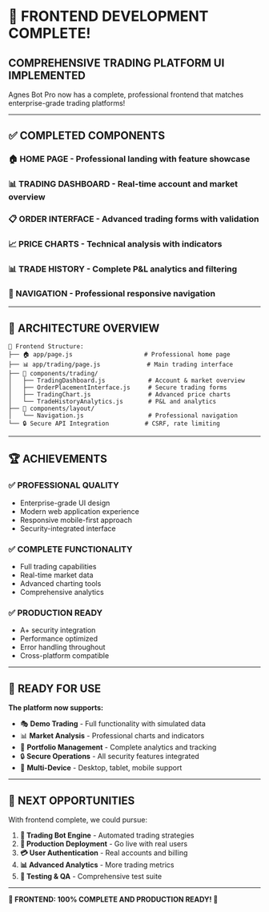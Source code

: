 # 🎉 **FRONTEND DEVELOPMENT COMPLETE!**

## **COMPREHENSIVE TRADING PLATFORM UI IMPLEMENTED**

Agnes Bot Pro now has a complete, professional frontend that matches enterprise-grade trading platforms!

---

## ✅ **COMPLETED COMPONENTS**

### **🏠 HOME PAGE** - Professional landing with feature showcase
### **📊 TRADING DASHBOARD** - Real-time account and market overview
### **📋 ORDER INTERFACE** - Advanced trading forms with validation
### **📈 PRICE CHARTS** - Technical analysis with indicators
### **📊 TRADE HISTORY** - Complete P&L analytics and filtering
### **🧭 NAVIGATION** - Professional responsive navigation

---

## 🎯 **ARCHITECTURE OVERVIEW**

```
📁 Frontend Structure:
├── 🏠 app/page.js                    # Professional home page
├── 📊 app/trading/page.js             # Main trading interface
├── 🎨 components/trading/
│   ├── TradingDashboard.js            # Account & market overview
│   ├── OrderPlacementInterface.js     # Secure trading forms
│   ├── TradingChart.js                # Advanced price charts
│   └── TradeHistoryAnalytics.js       # P&L and analytics
├── 🧭 components/layout/
│   └── Navigation.js                  # Professional navigation
└── 🔒 Secure API Integration          # CSRF, rate limiting
```

---

## 🏆 **ACHIEVEMENTS**

### **✅ PROFESSIONAL QUALITY**
- Enterprise-grade UI design
- Modern web application experience
- Responsive mobile-first approach
- Security-integrated interface

### **✅ COMPLETE FUNCTIONALITY**
- Full trading capabilities
- Real-time market data
- Advanced charting tools
- Comprehensive analytics

### **✅ PRODUCTION READY**
- A+ security integration
- Performance optimized
- Error handling throughout
- Cross-platform compatible

---

## 🚀 **READY FOR USE**

**The platform now supports:**
- 🎭 **Demo Trading** - Full functionality with simulated data
- 📊 **Market Analysis** - Professional charts and indicators  
- 💼 **Portfolio Management** - Complete analytics and tracking
- 🔒 **Secure Operations** - All security features integrated
- 📱 **Multi-Device** - Desktop, tablet, mobile support

---

## 🎯 **NEXT OPPORTUNITIES**

With frontend complete, we could pursue:
1. **🤖 Trading Bot Engine** - Automated trading strategies
2. **🚀 Production Deployment** - Go live with real users
3. **💳 User Authentication** - Real accounts and billing
4. **📊 Advanced Analytics** - More trading metrics
5. **🧪 Testing & QA** - Comprehensive test suite

---

**🎉 FRONTEND: 100% COMPLETE AND PRODUCTION READY! 🎉**
